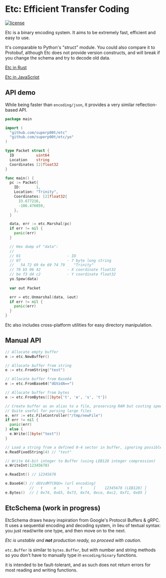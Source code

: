 # Etc: Efficient Transfer Coding

[![license](https://img.shields.io/badge/License-MIT-blue.svg)](LICENSE)

Etc is a binary encoding system. It aims to be extremely fast, efficient and easy to use.

It's comparable to Python's "struct" module. You could also compare it to Protobuf, although Etc does not provide version constructs, and will break if you change the schema and try to decode old data.

[Etc in Rust](https://github.com/superp00t/etc-rs)

[Etc in JavaScript](https://github.com/superp00t/etc-js)

## API demo

While being faster than `encoding/json`, it provides a very similar reflection-based API.

```go
package main

import (
  "github.com/superp00t/etc"
  "github.com/superp00t/etc/yo"
)

type Packet struct {
  ID          uint64
  Location    string
  Coordinates [2]float32
}

func main() {
  pc := Packet{
    ID:       1,
    Location: "Trinity",
    Coordinates: [2]float32{
      33.677216,
      -106.476059,
    },
  }

  data, err := etc.Marshal(pc)
  if err != nil {
    panic(err)
  }

  // Hex dump of "data":
  //
  // 01                     - ID
  // 07                     - 7 byte long string
  //   54 72 69 6e 69 74 79    "Trinity"
  // 78 b5 06 42            - X coordinate float32
  // be f3 d4 c2            - Y coordinate float32
  yo.Spew(data)
  
  var out Packet

  err = etc.Unmarshal(data, &out)
  if err != nil {
    panic(err)
  }
}
```

Etc also includes cross-platform utilities for easy directory manipulation.

## Manual API

```go
// Allocate empty buffer
e := etc.NewBuffer()

// Allocate buffer from string
e := etc.FromString("test")

// Allocate buffer from Base64
e := etc.FromBase64("dGVzdA==")

// Allocate buffer from bytes
e := etc.FromBytes([]byte{'t', 'e', 's', 't'})

// Create buffer as an alias to a file, preserving RAM but costing speed at runtime with disk IO
// Quite useful for parsing large files
e, err := etc.FileController("/tmp/newFile")
if err != nil {
  panic(err)
} else {
  e.Write([]byte("test"))
}

// Load a string from a defined 0-4 sector in buffer, ignoring possible zero padding bytes. This is not recommended and only included to support certain protocols and formats.
e.ReadFixedString(4) // "test"

// Write 64-bit integer to Buffer (using LEB128 integer compression)
e.WriteInt(12345678)

e.ReadInt() // 12345678

e.Base64() // dGVzdM7C8QU= (url encoding)
           //   t     e     s     t     [    12345678 (LEB128) ]
e.Bytes()  // [ 0x74, 0x65, 0x73, 0x74, 0xce, 0xc2, 0xf1, 0x05 ]
```

## EtcSchema (work in progress)
EtcSchema draws heavy inspiration from Google's Protocol Buffers & gRPC. It uses a sequential encoding and decoding system, in lieu of textual syntax: you just read/write one type, and then move on to the next. 

*Etc is unstable and **not** production ready, so proceed with caution.*

`etc.Buffer` is similar to `bytes.Buffer`, but with number and string methods so you don't have to manually type in `encoding/binary` functions.

it is intended to be fault-tolerant, and as such does not return errors for most reading and writing functions.
